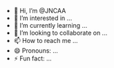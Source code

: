 - 👋 Hi, I’m @JNCAA
- 👀 I’m interested in ...
- 🌱 I’m currently learning ...
- 💞️ I’m looking to collaborate on ...
- 📫 How to reach me ...
- 😄 Pronouns: ...
- ⚡ Fun fact: ...

<!---
JNCAA/JNCAA is a ✨ special ✨ repository because its `README.md` (this file) appears on your GitHub profile.
You can click the Preview link to take a look at your changes.
--->
